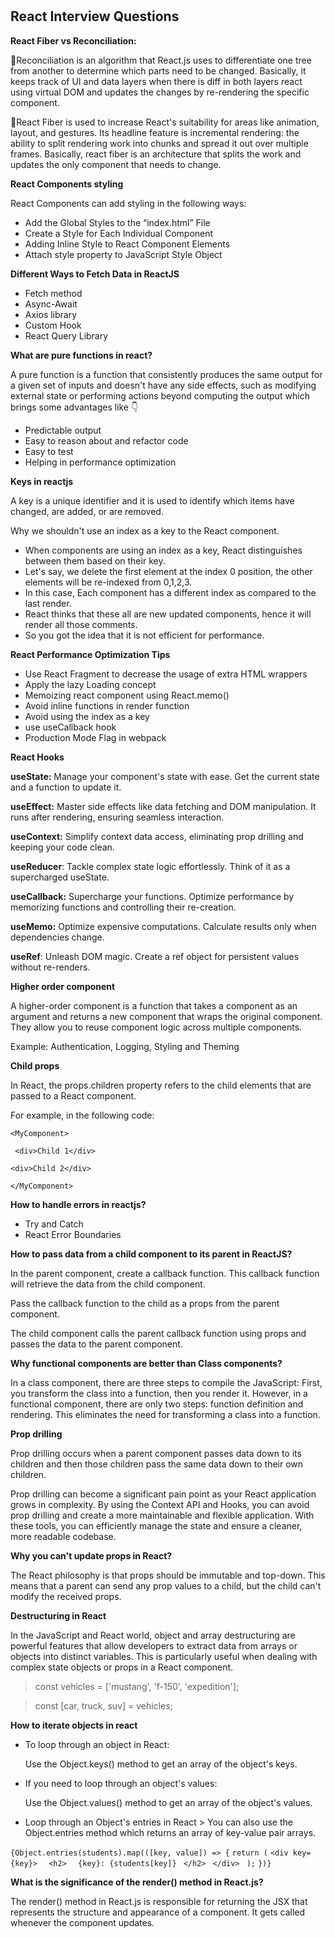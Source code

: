 # <h2>React Interview Questions</h2>

**React Fiber vs Reconciliation:**

🚀Reconciliation is an algorithm that React.js uses to differentiate one tree from another to determine which parts need to be changed. Basically, it keeps track of UI and data layers when there is diff in both layers react using virtual DOM and updates the changes by re-rendering the specific component.

🚀React Fiber is used to increase React's suitability for areas like animation, layout, and gestures. Its headline feature is incremental rendering: the ability to split rendering work into chunks and spread it out over multiple frames.
Basically, react fiber is an architecture that splits the work and updates the only component that needs to change.


**React Components styling**

React Components can add styling in the following ways:

<ul><li>Add the Global Styles to the “index.html” File</li>
<li>Create a Style for Each Individual Component</li>
<li>Adding Inline Style to React Component Elements</li>
<li>Attach style property to JavaScript Style Object</li></ul>


**Different Ways to Fetch Data in ReactJS**

<ul>
  <li>Fetch method</li>
<li>Async-Await</li>
<li>Axios library</li>
<li>Custom Hook</li>
  <li>React Query Library</li>
</ul>

**What are pure functions in react?**

A pure function is a function that consistently produces the same output for a given set of inputs and doesn't have any side effects, such as modifying external state or performing actions beyond computing the output which brings some advantages like 👇

<ul>
<li>Predictable output</li>
<li>Easy to reason about and refactor code</li>
<li>Easy to test</li>
<li>Helping in performance optimization</li>
  </ul>

**Keys in reactjs**

A key is a unique identifier and it is used to identify which items have changed, are added, or are removed.

Why we shouldn't use an index as a key to the React component.

<ul>
<li> When components are using an index as a key, React distinguishes between them based on their key.</li>
<li> Let's say, we delete the first element at the index 0 position, the other elements will be re-indexed from 0,1,2,3.</li>
<li>In this case, Each component has a different index as compared to the last render.</li>
<li>React thinks that these all are new updated components, hence it will render all those comments.</li>
  <li>So you got the idea that it is not efficient for performance.</li>
</ul>

**React Performance Optimization Tips**

<ul>
<li>Use React Fragment to decrease the usage of extra HTML wrappers</li>
<li>Apply the lazy Loading concept</li>
  <li>Memoizing react component using React.memo()</li>
  <li>Avoid inline functions in render function</li>
  <li>Avoid using the index as a key</li>
  <li>use useCallback hook</li>
  <li>Production Mode Flag in webpack</li>
</ul>

**React Hooks**

**useState:** Manage your component's state with ease. Get the current state and a function to update it.

**useEffect:** Master side effects like data fetching and DOM manipulation. It runs after rendering, ensuring seamless interaction.

**useContext:** Simplify context data access, eliminating prop drilling and keeping your code clean.

**useReducer**: Tackle complex state logic effortlessly. Think of it as a supercharged useState.

**useCallback:** Supercharge your functions. Optimize performance by memorizing functions and controlling their re-creation.

**useMemo:** Optimize expensive computations. Calculate results only when dependencies change.

**useRef**: Unleash DOM magic. Create a ref object for persistent values without re-renders.


**Higher order component**

A higher-order component is a function that takes a component as an argument and returns a new component that wraps the original component.
They allow you to reuse component logic across multiple components.

Example: Authentication, Logging, Styling and Theming

**Child props**

In React, the props.children property refers to the child elements that are passed to a React component.

For example, in the following code:

`<MyComponent>`

 ` <div>Child 1</div>`
 
  `<div>Child 2</div>`
  
`</MyComponent>`

**How to handle errors in reactjs?**

<ul>
<li>Try and Catch</li>
<li>React Error Boundaries</li>
</ul>

**How to pass data from a child component to its parent in ReactJS?**

In the parent component, create a callback function. This callback function will retrieve the data from the child component.

Pass the callback function to the child as a props from the parent component.

The child component calls the parent callback function using props and passes the data to the parent component.

**Why functional components are better than Class components?**

In a class component, there are three steps to compile the JavaScript: First, you transform the class into a function, then you render it. However, in a functional component, there are only two steps: function definition and rendering. This eliminates the need for transforming a class into a function.

**Prop drilling**

Prop drilling occurs when a parent component passes data down to its children and then those children pass the same data down to their own children.


Prop drilling can become a significant pain point as your React application grows in complexity. By using the Context API and Hooks, you can avoid prop drilling and create a more maintainable and flexible application. With these tools, you can efficiently manage the state and ensure a cleaner, more readable codebase.

**Why you can't update props in React?**

The React philosophy is that props should be immutable and top-down. This means that a parent can send any prop values to a child, but the child can't modify the received props.

**Destructuring in React**

In the JavaScript and React world, object and array destructuring are powerful features that allow developers to extract data from arrays or objects into distinct variables. This is particularly useful when dealing with complex state objects or props in a React component.

>const vehicles = ['mustang', 'f-150', 'expedition'];

>const [car, truck, suv] = vehicles;

**How to iterate objects in react**

<ul>
<li>To loop through an object in React:

Use the Object.keys() method to get an array of the object's keys.
</li>
<li>
If you need to loop through an object's values:

Use the Object.values() method to get an array of the object's values.</li>
<li>
Loop through an Object's entries in React
>
You can also use the Object.entries method which returns an array of key-value pair arrays.</li></ul>

`{Object.entries(students).map(([key, value]) => {`
 `return (`
    `<div key={key}>`
    `  <h2>`
      `  {key}: {students[key]}`
     ` </h2>`
   ` </div>`
 ` );`
`})}`

**What is the significance of the render() method in React.js?**

The render() method in React.js is responsible for returning the JSX that represents the structure and appearance of a component. It gets called whenever the
component updates.
